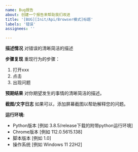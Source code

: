 ```yaml
---
name: Bug报告
about: 创建一个报告来帮助我们改进
title: '[BUG][Init/Api/Browser模式]标题'
labels: '错误'
assignees: ''

---
```


**描述情况**
对错误的清晰简洁的描述

**步骤复现**
重现行为的步骤：

1. 打开xxx
2. 点击
3. 出现问题

**预期结果**
对你期望发生的事情的清晰简洁的描述。

**截图/文字日志**
如果可以，添加屏幕截图以帮助解释您的问题。

**运行环境:**

- Python版本 [例如 3.8.5/release下载的附带python运行环境]
- Chrome版本 [例如 112.0.5615.138]
- 脚本版本 [例如 1.0]
- 操作系统 [例如 Windows 11 22H2]
